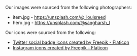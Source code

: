 Our images were sourced from the following photographers:

* item.jpg - https://unsplash.com/@_louisreed
* hero.jpg - https://unsplash.com/@sangharsh_l

Our icons were sourced from the following:
* [Twitter social badge icons created by Freepik - Flaticon](https://www.flaticon.com/free-icons/twitter-social-badge)
* [Instagram icons created by Freepik - Flaticon](https://www.flaticon.com/free-icons/instagram)
